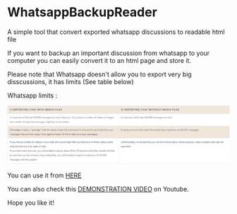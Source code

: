 # WhatsappBackupReader
A simple tool that convert exported whatsapp discussions to readable html file

If you want to backup an important discussion from whatsapp to your computer you can easily convert it to an html page and store it.

Please note that Whatsapp doesn't allow you to export very big disscussions, it has limits (See table below)

Whatsapp limits : 

![](whatsapplimittable.jpg)

You can use it from [HERE](http://jspractice666.000webhostapp.com/)

You can also check this [DEMONSTRATION VIDEO](https://www.youtube.com/watch?v=bcFvHOYVUHk) on Youtube.


Hope you like it!
